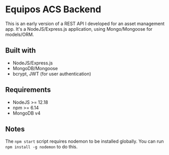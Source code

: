 # Equipos ACS Backend
This is an early version of a REST API I developed for an asset management app. It's a NodeJS/Express.js application, using Mongo/Mongoose for models/ORM.

## Built with
- NodeJS/Express.js
- MongoDB/Mongoose
- bcrypt, JWT (for user authentication)

## Requirements 
- NodeJS >= 12.18
- npm >= 6.14
- MongoDB v4

## Notes
The `npm start` script requires nodemon to be installed globally. You can run `npm install -g nodemon` to do this.



